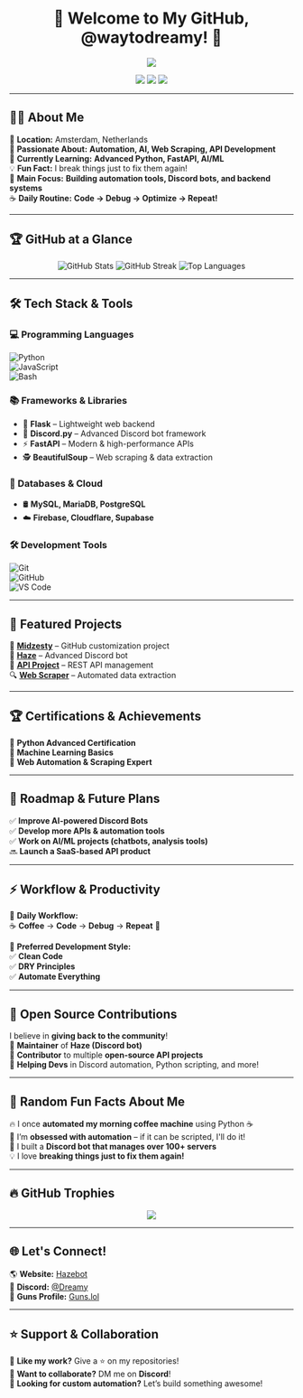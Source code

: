 <h1 align="center">🌌 Welcome to My GitHub, @waytodreamy! 🚀</h1>

<p align="center">
  <img src="https://readme-typing-svg.herokuapp.com?font=Fira+Code&weight=600&size=22&pause=1000&color=18C3D9&center=true&vCenter=true&width=600&lines=Tech+Enthusiast+%7C+Automation+Lover;Discord+Bot+Developer;AI+%7C+Web+Development;Turning+Coffee+into+Code+%F0%9F%92%BB%F0%9F%92%95;Let's+Build+Something+Awesome!">
</p>

<p align="center">
  <a href="https://hazebot.lol/dreamy"><img src="https://img.shields.io/badge/-Website-ff6464?style=for-the-badge&logo=Google-Chrome&logoColor=white"></a>
  <a href="https://discord.com/users/1261272627943706665"><img src="https://img.shields.io/badge/-Discord-5865F2?style=for-the-badge&logo=discord&logoColor=white"></a>
  <a href="https://guns.lol/dreamy"><img src="https://img.shields.io/badge/-Guns.lol-ff6600?style=for-the-badge&logo=data:image/png;base64,INSERT-LOGO-HERE&logoColor=white"></a>
</p>

---

## 👨‍💻 **About Me**  
🔹 **Location:** Amsterdam, Netherlands  
🚀 **Passionate About:** **Automation, AI, Web Scraping, API Development**  
📖 **Currently Learning:** **Advanced Python, FastAPI, AI/ML**  
💡 **Fun Fact:** I break things just to fix them again!  
🎯 **Main Focus:** **Building automation tools, Discord bots, and backend systems**  
☕ **Daily Routine:** **Code → Debug → Optimize → Repeat!**  

---

## 🏆 **GitHub at a Glance**  
<div align="center">
  <img src="https://github-readme-stats.vercel.app/api?username=waytodreamy&show_icons=true&theme=tokyonight&hide=stars" alt="GitHub Stats">
  <img src="https://github-readme-streak-stats.herokuapp.com/?user=waytodreamy&theme=tokyonight&hide_border=true" alt="GitHub Streak">
  <img src="https://github-readme-stats.vercel.app/api/top-langs/?username=waytodreamy&layout=compact&theme=tokyonight" alt="Top Languages">
</div>

---

## 🛠️ **Tech Stack & Tools**  

### **💻 Programming Languages**  
![Python](https://img.shields.io/badge/-Python-3776AB?style=for-the-badge&logo=python&logoColor=white)  
![JavaScript](https://img.shields.io/badge/-JavaScript-F7DF1E?style=for-the-badge&logo=javascript&logoColor=black)  
![Bash](https://img.shields.io/badge/-Bash-4EAA25?style=for-the-badge&logo=gnu-bash&logoColor=white)  

### **📚 Frameworks & Libraries**  
- 🚀 **Flask** – Lightweight web backend  
- 🤖 **Discord.py** – Advanced Discord bot framework  
- ⚡ **FastAPI** – Modern & high-performance APIs  
- 🕵️ **BeautifulSoup** – Web scraping & data extraction  

### **📡 Databases & Cloud**  
- 🛢️ **MySQL, MariaDB, PostgreSQL**  
- ☁️ **Firebase, Cloudflare, Supabase**  

### **🛠️ Development Tools**  
![Git](https://img.shields.io/badge/-Git-F05032?style=for-the-badge&logo=git&logoColor=white)  
![GitHub](https://img.shields.io/badge/-GitHub-181717?style=for-the-badge&logo=github)  
![VS Code](https://img.shields.io/badge/-VS%20Code-007ACC?style=for-the-badge&logo=visual-studio-code&logoColor=white)  

---

## 🌟 **Featured Projects**  
🔧 **[Midzesty](https://github.com/waytodreamy/midzesty)** – GitHub customization project  
🤖 **[Haze](https://github.com/waytodreamy/haze)** – Advanced Discord bot  
📡 **[API Project](https://github.com/waytodreamy/api-project)** – REST API management  
🔍 **[Web Scraper](https://github.com/waytodreamy/web-scraper)** – Automated data extraction  

---

## 🏆 **Certifications & Achievements**  
🏅 **Python Advanced Certification**  
🏅 **Machine Learning Basics**  
🏅 **Web Automation & Scraping Expert**  

---

## 🚀 **Roadmap & Future Plans**  
✅ **Improve AI-powered Discord Bots**  
✅ **Develop more APIs & automation tools**  
✅ **Work on AI/ML projects (chatbots, analysis tools)**  
🔜 **Launch a SaaS-based API product**  

---

## ⚡ **Workflow & Productivity**  
🔹 **Daily Workflow:**  
☕ **Coffee** → **Code** → **Debug** → **Repeat** 🔁  

🔹 **Preferred Development Style:**  
✅ **Clean Code**  
✅ **DRY Principles**  
✅ **Automate Everything**  

---

## 🏅 **Open Source Contributions**  
I believe in **giving back to the community**!  
🔹 **Maintainer** of **Haze (Discord bot)**  
🔹 **Contributor** to multiple **open-source API projects**  
🔹 **Helping Devs** in Discord automation, Python scripting, and more!  

---

## 🎯 **Random Fun Facts About Me**  
🔥 I once **automated my morning coffee machine** using Python ☕  
🚀 I’m **obsessed with automation** – if it can be scripted, I'll do it!  
📱 I built a **Discord bot that manages over 100+ servers**  
💡 I love **breaking things just to fix them again!**  

---

## 🔥 **GitHub Trophies**  
<p align="center">
  <img src="https://github-profile-trophy.vercel.app/?username=waytodreamy&theme=tokyonight&no-bg=true&no-frame=true&column=6" />
</p>

---

## 🌐 **Let's Connect!**  
🌎 **Website:** [Hazebot](https://hazebot.lol/dreamy)  
💬 **Discord:** [@Dreamy](https://discord.com/users/1261272627943706665)  
🔫 **Guns Profile:** [Guns.lol](https://guns.lol/dreamy)  

---

## ⭐ **Support & Collaboration**  
🔹 **Like my work?** Give a ⭐ on my repositories!  
🔹 **Want to collaborate?** DM me on **Discord**!  
🔹 **Looking for custom automation?** Let’s build something awesome!  
